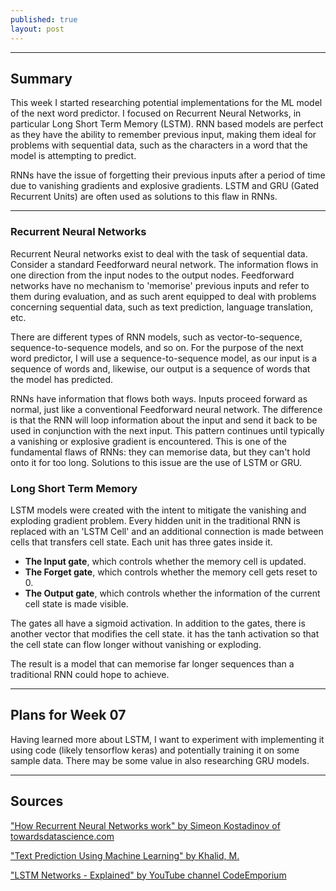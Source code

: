 ```yaml
---
published: true
layout: post
---
```

---
## Summary
This week I started researching potential implementations for the ML model of the next word predictor. I focused on Recurrent Neural Networks, in particular Long Short Term Memory (LSTM). RNN based models are perfect as they have the ability to remember previous input, making them ideal for problems with sequential data, such as the characters in a word that the model is attempting to predict.

RNNs have the issue of forgetting their previous inputs after a period of time due to vanishing gradients and explosive gradients. LSTM and GRU (Gated Recurrent Units) are often used as solutions to this flaw in RNNs.

---
### Recurrent Neural Networks
Recurrent Neural networks exist to deal with the task of sequential data. Consider a standard Feedforward neural network. The information flows in one direction from the input nodes to the output nodes. Feedforward networks have no mechanism to 'memorise' previous inputs and refer to them during evaluation, and as such arent equipped to deal with problems concerning sequential data, such as text prediction, language translation, etc. 

There are different types of RNN models, such as vector-to-sequence, sequence-to-sequence models, and so on. For the purpose of the next word predictor, I will use a sequence-to-sequence model, as our input is a sequence of words and, likewise, our output is a sequence of words that the model has predicted.

RNNs have information that flows both ways. Inputs proceed forward as normal, just like a conventional Feedforward neural network. The difference is that the RNN will loop information about the input and send it back to be used in conjunction with the next input. This pattern continues until typically a vanishing or explosive gradient is encountered. This is one of the fundamental flaws of RNNs: they can memorise data, but they can't hold onto it for too long. Solutions to this issue are the use of LSTM or GRU.

### Long Short Term Memory
LSTM models were created with the intent to mitigate the vanishing and exploding gradient problem. Every hidden unit in the traditional RNN is replaced with an 'LSTM Cell' and an additional connection is made between cells that transfers cell state. Each unit has three gates inside it.

- **The Input gate**, which controls whether the memory cell is updated.
- **The Forget gate**, which controls whether the memory cell gets reset to 0.
- **The Output gate**, which controls whether the information of the current cell state is made visible. 

The gates all have a sigmoid activation. In addition to the gates, there is another vector that modifies the cell state. it has the tanh activation so that the cell state can flow longer without vanishing or exploding.

The result is a model that can memorise far longer sequences than a traditional RNN could hope to achieve.

---
## Plans for Week 07
Having learned more about LSTM, I want to experiment with implementing it using code (likely tensorflow keras) and potentially training it on some sample data. There may be some value in also researching GRU models.

---
## Sources
["How Recurrent Neural Networks work" by Simeon Kostadinov of towardsdatascience.com](https://towardsdatascience.com/learn-how-recurrent-neural-networks-work-84e975feaaf7)

["Text Prediction Using Machine Learning" by Khalid, M.](https://www.diva-portal.org/smash/get/diva2:1632760/FULLTEXT02)

["LSTM Networks - Explained" by YouTube channel CodeEmporium](https://www.youtube.com/watch?v=QciIcRxJvsM)
